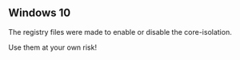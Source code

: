 ## Windows 10
The registry files were made to enable or disable the
core-isolation. 

Use them at your own risk!
